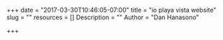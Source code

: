 +++
date = "2017-03-30T10:46:05-07:00"
title = "io playa vista website"
slug = ""
resources = []
Description = ""
Author = "Dan Hanasono"

+++

